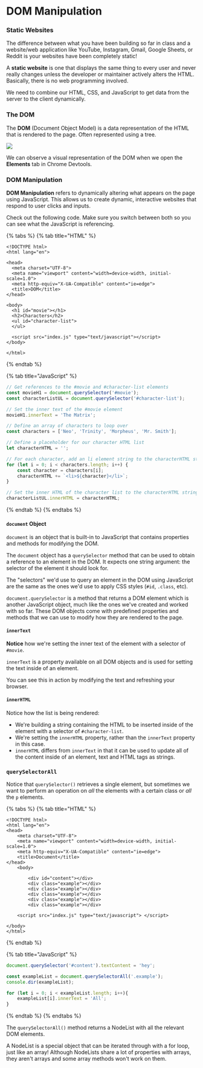 # DOM Manipulation

### Static Websites

The difference between what you have been building so far in class and a website/web application like YouTube, Instagram, Gmail, Google Sheets, or Reddit is your websites have been completely static!

A **static website** is one that displays the same thing to every user and never really changes unless the developer or maintainer actively alters the HTML. Basically, there is no web programming involved.

We need to combine our HTML, CSS, and JavaScript to get data from the server to the client dynamically.

### The DOM

The **DOM** \(Document Object Model\) is a data representation of the HTML that is rendered to the page. Often represented using a tree.

![](../../../.gitbook/assets/image%20%2834%29.png)

We can observe a visual representation of the DOM when we open the **Elements** tab in Chrome Devtools.

### DOM Manipulation

**DOM Manipulation** refers to dynamically altering what appears on the page using JavaScript. This allows us to create dynamic, interactive websites that respond to user clicks and inputs.

Check out the following code. Make sure you switch between both so you can see what the JavaScript is referencing.

{% tabs %}
{% tab title="HTML" %}
```markup
<!DOCTYPE html>
<html lang="en">

<head>
  <meta charset="UTF-8">
  <meta name="viewport" content="width=device-width, initial-scale=1.0">
  <meta http-equiv="X-UA-Compatible" content="ie=edge">
  <title>DOM</title>
</head>

<body>
  <h1 id="movie"></h1>
  <h2>Characters</h2>
  <ul id="character-list">
  </ul>
  
  <script src="index.js" type="text/javascript"></script>
</body>

</html>
```
{% endtab %}

{% tab title="JavaScript" %}
```javascript
// Get references to the #movie and #character-list elements
const movieH1 = document.querySelector('#movie');
const characterListUL = document.querySelector('#character-list');

// Set the inner text of the #movie element
movieH1.innerText = 'The Matrix';

// Define an array of characters to loop over
const characters = ['Neo', 'Trinity', 'Morpheus', 'Mr. Smith'];

// Define a placeholder for our character HTML list
let characterHTML = '';

// For each character, add an li element string to the characterHTML string
for (let i = 0; i < characters.length; i++) {
    const character = characters[i];
    characterHTML += `<li>${character}</li>`;
}

// Set the inner HTML of the character list to the characterHTML string
characterListUL.innerHTML = characterHTML;
```
{% endtab %}
{% endtabs %}

#### `document` Object

`document` is an object that is built-in to JavaScript that contains properties and methods for modifying the DOM.

The `document` object has a `querySelector` method that can be used to obtain a reference to an element in the DOM. It expects one string argument: the selector of the element it should look for.

The "selectors" we'd use to query an element in the DOM using JavaScript are the same as the ones we'd use to apply CSS styles \(`#id`, `.class`, etc\).

`document.querySelector` is a method that returns a DOM element which is another JavaScript object, much like the ones we've created and worked with so far. These DOM objects come with predefined properties and methods that we can use to modify how they are rendered to the page.

#### `innerText`

**Notice** how we're setting the inner text of the element with a selector of `#movie`.

`innerText` is a property available on all DOM objects and is used for setting the text inside of an element.

You can see this in action by modifying the text and refreshing your browser.

#### `innerHTML`

Notice how the list is being rendered:

* We're building a string containing the HTML to be inserted inside of the element with a selector of `#character-list`.
* We're setting the `innerHTML` property, rather than the `innerText` property in this case.
* `innerHTML` differs from `innerText` in that it can be used to update all of the content inside of an element, text and HTML tags as strings.

### `querySelectorAll`

Notice that `querySelector()` retrieves a single element, but sometimes we want to perform an operation on _all_ the elements with a certain class or _all_ the `p` elements.

{% tabs %}
{% tab title="HTML" %}
```markup
<!DOCTYPE html>
<html lang="en">
<head>
    <meta charset="UTF-8">
    <meta name="viewport" content="width=device-width, initial-scale=1.0">
    <meta http-equiv="X-UA-Compatible" content="ie=edge">
    <title>Document</title>
</head>
    <body>

        <div id="content"></div>
        <div class="example"></div>
        <div class="example"></div>
        <div class="example"></div>
        <div class="example"></div>
        <div class="example"></div>

    <script src="index.js" type="text/javascript"> </script>

</body>
</html>
```
{% endtab %}

{% tab title="JavaScript" %}
```javascript
document.querySelector('#content').textContent = 'hey';

const exampleList = document.querySelectorAll('.example');
console.dir(exampleList);

for (let i = 0; i < exampleList.length; i++){
    exampleList[i].innerText = 'All';
}
```
{% endtab %}
{% endtabs %}

The `querySelectorAll()` method returns a NodeList with all the relevant DOM elements. 

A NodeList is a special object that can be iterated through with a for loop, just like an array! Although NodeLists share a lot of properties with arrays, they aren't arrays and some array methods won't work on them.

